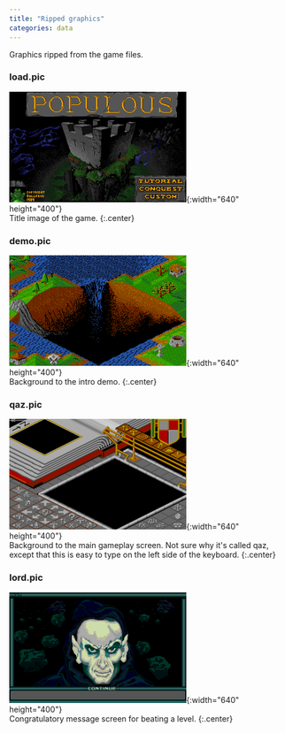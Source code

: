 ```yaml
---
title: "Ripped graphics"
categories: data
---
```


Graphics ripped from the game files.

### load.pic

![load.pic](../images/load.pic.png "load.pic"){:width="640" height="400"}<br>
Title image of the game.
{:.center}

### demo.pic

![demo.pic](../images/demo.pic.png "demo.pic"){:width="640" height="400"}<br>
Background to the intro demo.
{:.center}

### qaz.pic

![qaz.pic](../images/qaz.pic.png "qaz.pic"){:width="640" height="400"}<br>
Background to the main gameplay screen. Not sure why it's called qaz, except
that this is easy to type on the left side of the keyboard.
{:.center}

### lord.pic

![lord.pic](../images/lord.pic.png "lord.pic"){:width="640" height="400"}<br>
Congratulatory message screen for beating a level.
{:.center}

